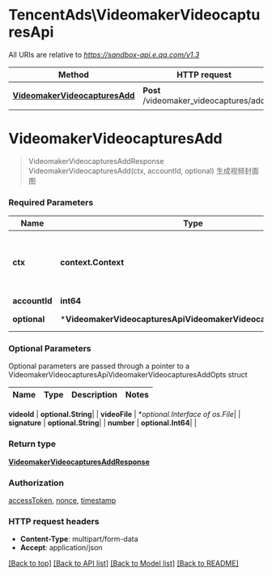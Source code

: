 # TencentAds\VideomakerVideocapturesApi

All URIs are relative to *https://sandbox-api.e.qq.com/v1.3*

Method | HTTP request | Description
------------- | ------------- | -------------
[**VideomakerVideocapturesAdd**](VideomakerVideocapturesApi.md#VideomakerVideocapturesAdd) | **Post** /videomaker_videocaptures/add | 生成视频封面图


# **VideomakerVideocapturesAdd**
> VideomakerVideocapturesAddResponse VideomakerVideocapturesAdd(ctx, accountId, optional)
生成视频封面图

### Required Parameters

Name | Type | Description  | Notes
------------- | ------------- | ------------- | -------------
 **ctx** | **context.Context** | context for authentication, logging, cancellation, deadlines, tracing, etc.
  **accountId** | **int64**|  | 
 **optional** | ***VideomakerVideocapturesApiVideomakerVideocapturesAddOpts** | optional parameters | nil if no parameters

### Optional Parameters
Optional parameters are passed through a pointer to a VideomakerVideocapturesApiVideomakerVideocapturesAddOpts struct

Name | Type | Description  | Notes
------------- | ------------- | ------------- | -------------

 **videoId** | **optional.String**|  | 
 **videoFile** | **optional.Interface of *os.File**|  | 
 **signature** | **optional.String**|  | 
 **number** | **optional.Int64**|  | 

### Return type

[**VideomakerVideocapturesAddResponse**](VideomakerVideocapturesAddResponse.md)

### Authorization

[accessToken](../README.md#accessToken), [nonce](../README.md#nonce), [timestamp](../README.md#timestamp)

### HTTP request headers

 - **Content-Type**: multipart/form-data
 - **Accept**: application/json

[[Back to top]](#) [[Back to API list]](../README.md#documentation-for-api-endpoints) [[Back to Model list]](../README.md#documentation-for-models) [[Back to README]](../README.md)

